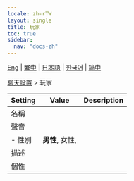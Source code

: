 ```yaml
---
locale: zh-rTW
layout: single
title: 玩家
toc: true
sidebar:
  nav: "docs-zh"
---
```

[Eng](/dancexr/menu/2025.4/chat/chat_player) | [繁中](/tw/dancexr/menu/2025.4/chat/chat_player) | [日本語](/jp/dancexr/menu/2025.4/chat/chat_player) | [한국어](/kr/dancexr/menu/2025.4/chat/chat_player) | [简中](/zh/dancexr/menu/2025.4/chat/chat_player)

[聊天設置](../menu#聊天設置) > 玩家



| Setting | Value | Description |
| :--- | --- | :--- |
| 名稱 || 
| 聲音 |  |  |
|- 性別 | **男性**, 女性,  | 
| 描述 || 
| 個性 || 

